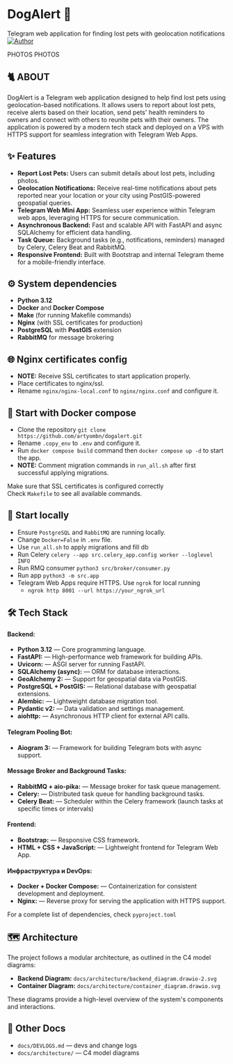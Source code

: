 # DogAlert 🐶
Telegram web application for finding lost pets with geolocation notifications  
[![Author](https://img.shields.io/badge/Author-@artyombn-blue)](https://t.me/artyombn)

PHOTOS
PHOTOS

## 🐈 ABOUT
DogAlert is a Telegram web application designed to help find lost pets using geolocation-based notifications. It allows users to report about lost pets, receive alerts based on their location, send pets' health reminders to owners and connect with others to reunite pets with their owners. The application is powered by a modern tech stack and deployed on a VPS with HTTPS support for seamless integration with Telegram Web Apps.

## ✨ Features
* **Report Lost Pets:** Users can submit details about lost pets, including photos.
* **Geolocation Notifications:** Receive real-time notifications about pets reported near your location or your city using PostGIS-powered geospatial queries.
* **Telegram Web Mini App:** Seamless user experience within Telegram web apps, leveraging HTTPS for secure communication.
* **Asynchronous Backend:** Fast and scalable API with FastAPI and async SQLAlchemy for efficient data handling.
* **Task Queue:** Background tasks (e.g., notifications, reminders) managed by Celery, Celery Beat and RabbitMQ.
* **Responsive Frontend:** Built with Bootstrap and internal Telegram theme for a mobile-friendly interface.

## ⚙️ System dependencies
- **Python 3.12**
- **Docker** and **Docker Compose**
- **Make** (for running Makefile commands)
- **Nginx** (with SSL certificates for production)
- **PostgreSQL** with **PostGIS** extension
- **RabbitMQ** for message brokering

## 🌐 Nginx certificates config
- **NOTE:** Receive SSL certificates to start application properly. 
- Place certificates to nginx/ssl.
- Rename `nginx/nginx-local.conf` to `nginx/nginx.conf` and configure it.

## 🐳 Start with Docker compose
- Clone the repository ```git clone https://github.com/artyombn/dogalert.git```  
- Rename `.copy_env` to `.env` and configure it.
- Run `docker compose build` command then `docker compose up -d` to start the app.
- **NOTE:** Comment migration commands in `run_all.sh` after first successful applying migrations.

Make sure that SSL certificates is configured correctly  
Check `Makefile` to see all available commands.  

## 🚀 Start locally
* Ensure `PostgreSQL` and `RabbitMQ` are running locally.
* Change `Docker=False` in `.env` file.
* Use `run_all.sh` to apply migrations and fill db
* Run Celery ```celery --app src.celery_app.config worker --loglevel INFO```
* Run RMQ consumer ```python3 src/broker/consumer.py```
* Run app ```python3 -m src.app```
* Telegram Web Apps require HTTPS. Use `ngrok` for local running
  * ```ngrok http 8001 --url https://your_ngrok_url```


## 🛠️ Tech Stack
#### Backend:
* **Python 3.12** — Core programming language.
* **FastAPI:** — High-performance web framework for building APIs.
* **Uvicorn:** — ASGI server for running FastAPI.
* **SQLAlchemy (async):** — ORM for database interactions.
* **GeoAlchemy 2:** — Support for geospatial data via PostGIS.
* **PostgreSQL + PostGIS:** — Relational database with geospatial extensions.
* **Alembic:** — Lightweight database migration tool.
* **Pydantic v2:** — Data validation and settings management.
* **aiohttp:** — Asynchronous HTTP client for external API calls.

#### Telegram Pooling Bot:
* **Aiogram 3:** — Framework for building Telegram bots with async support.

#### Message Broker and Background Tasks:
* **RabbitMQ + aio-pika:** — Message broker for task queue management.
* **Celery:** — Distributed task queue for handling background tasks.
* **Celery Beat:** — Scheduler within the Celery framework (launch tasks at specific times or intervals)

#### Frontend:
* **Bootstrap:** — Responsive CSS framework.
* **HTML + CSS + JavaScript:** — Lightweight frontend for Telegram Web App.

#### Инфраструктура и DevOps:
* **Docker + Docker Compose:** — Containerization for consistent development and deployment.
* **Nginx:** — Reverse proxy for serving the application with HTTPS support.

For a complete list of dependencies, check `pyproject.toml`

## 🗺️ Architecture
The project follows a modular architecture, as outlined in the C4 model diagrams:

* **Backend Diagram:** `docs/architecture/backend_diagram.drawio-2.svg`
* **Container Diagram:** `docs/architecture/container_diagram.drawio.svg`

These diagrams provide a high-level overview of the system's components and interactions.

## 📄 Other Docs
* `docs/DEVLOGS.md` — devs and change logs
* `docs/architecture/` — C4 model diagrams